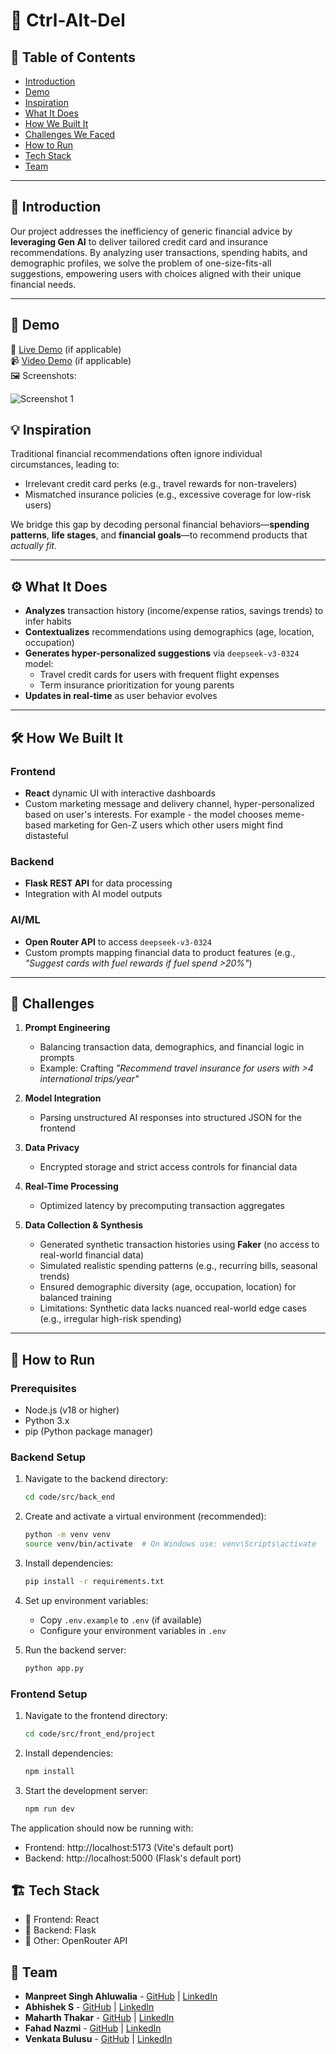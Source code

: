 # 🚀 Ctrl-Alt-Del

## 📌 Table of Contents
- [Introduction](#introduction)
- [Demo](#demo)
- [Inspiration](#inspiration)
- [What It Does](#what-it-does)
- [How We Built It](#how-we-built-it)
- [Challenges We Faced](#challenges-we-faced)
- [How to Run](#how-to-run)
- [Tech Stack](#tech-stack)
- [Team](#team)

---

## 🎯 Introduction
Our project addresses the inefficiency of generic financial advice by **leveraging Gen AI** to deliver tailored credit card and insurance recommendations. By analyzing user transactions, spending habits, and demographic profiles, we solve the problem of one-size-fits-all suggestions, empowering users with choices aligned with their unique financial needs.

---

## 🎥 Demo
🔗 [Live Demo](#) (if applicable)  
📹 [Video Demo](#) (if applicable)  
🖼️ Screenshots:

![Screenshot 1](link-to-image)

## 💡 Inspiration
Traditional financial recommendations often ignore individual circumstances, leading to:
- Irrelevant credit card perks (e.g., travel rewards for non-travelers)
- Mismatched insurance policies (e.g., excessive coverage for low-risk users)

We bridge this gap by decoding personal financial behaviors—**spending patterns**, **life stages**, and **financial goals**—to recommend products that _actually fit_.

---

## ⚙️ What It Does
- **Analyzes** transaction history (income/expense ratios, savings trends) to infer habits
- **Contextualizes** recommendations using demographics (age, location, occupation)
- **Generates hyper-personalized suggestions** via `deepseek-v3-0324` model:
  - Travel credit cards for users with frequent flight expenses
  - Term insurance prioritization for young parents
- **Updates in real-time** as user behavior evolves

---

## 🛠️ How We Built It
### Frontend
- **React** dynamic UI with interactive dashboards
- Custom marketing message and delivery channel, hyper-personalized based on user's interests. For example - the model chooses meme-based marketing for Gen-Z users which other users might find distasteful

### Backend
- **Flask REST API** for data processing
- Integration with AI model outputs

### AI/ML
- **Open Router API** to access `deepseek-v3-0324`
- Custom prompts mapping financial data to product features (e.g., _"Suggest cards with fuel rewards if fuel spend >20%"_) 
  
---

## 🚧 Challenges
1. **Prompt Engineering**  
   - Balancing transaction data, demographics, and financial logic in prompts  
   - Example: Crafting _"Recommend travel insurance for users with >4 international trips/year"_

2. **Model Integration**  
   - Parsing unstructured AI responses into structured JSON for the frontend

3. **Data Privacy**  
   - Encrypted storage and strict access controls for financial data

4. **Real-Time Processing**  
   - Optimized latency by precomputing transaction aggregates
     
5. **Data Collection & Synthesis**  
   - Generated synthetic transaction histories using **Faker** (no access to real-world financial data)  
   - Simulated realistic spending patterns (e.g., recurring bills, seasonal trends)  
   - Ensured demographic diversity (age, occupation, location) for balanced training  
   - Limitations: Synthetic data lacks nuanced real-world edge cases (e.g., irregular high-risk spending) 

---

## 🏃 How to Run

### Prerequisites
- Node.js (v18 or higher)
- Python 3.x
- pip (Python package manager)

### Backend Setup
1. Navigate to the backend directory:
   ```sh
   cd code/src/back_end
   ```

2. Create and activate a virtual environment (recommended):
   ```sh
   python -m venv venv
   source venv/bin/activate  # On Windows use: venv\Scripts\activate
   ```

3. Install dependencies:
   ```sh
   pip install -r requirements.txt
   ```

4. Set up environment variables:
   - Copy `.env.example` to `.env` (if available)
   - Configure your environment variables in `.env`

5. Run the backend server:
   ```sh
   python app.py
   ```

### Frontend Setup
1. Navigate to the frontend directory:
   ```sh
   cd code/src/front_end/project
   ```

2. Install dependencies:
   ```sh
   npm install
   ```

3. Start the development server:
   ```sh
   npm run dev
   ```

The application should now be running with:
- Frontend: http://localhost:5173 (Vite's default port)
- Backend: http://localhost:5000 (Flask's default port)

## 🏗️ Tech Stack
- 🔹 Frontend: React
- 🔹 Backend: Flask
- 🔹 Other: OpenRouter API

## 👥 Team
- **Manpreet Singh Ahluwalia** - [GitHub](https://github.com/Manpreet-2002) | [LinkedIn](https://www.linkedin.com/in/manpreet-singh-ahluwalia-77bbbb202/)
- **Abhishek S** - [GitHub](https://github.com/AbhishekS8073) | [LinkedIn](https://www.linkedin.com/in/abhishek-s-a13265244 )
- **Maharth Thakar** - [GitHub](https://github.com/maharththakar) | [LinkedIn](https://www.linkedin.com/in/maharth-thakar-b463731bb/)
- **Fahad Nazmi** - [GitHub](#) | [LinkedIn](#)
- **Venkata Bulusu** - [GitHub](#) | [LinkedIn](#)
